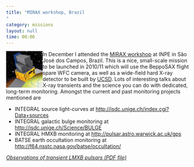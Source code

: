 ```yaml
---
title: "MIRAX workshop, Brazil
"
category: missions
layout: null
time: 00:06
---
```

<!-- header generated from blosxom format post; make_header.pl 23.1.2022 -->
<p>
<!-- created by convert.pl on Tue Jan 31 00:13:55 EST 2012 -->
<!-- converted from ../2005/12/mirax-workshop-brazil.html -->
<!-- Post timestamp Wednesday, December 14, 2005 10:06 AM -->
<!-- touch -t 200512141006 -->
<!-- Labels: 2005, meetings -->
      <img src="images/mirax.jpg" width="100" height="100" align="left">In December  I attended the <a href="http://www.das.inpe.br/workshop_mirax/">MIRAX workshop</a> at INPE in S&atilde;o Jos&eacute; dos Campos, Brazil. This is a nice, small-scale mission to be launched in 2010/11 which will use the BeppoSAX flight spare WFC camera, as well as a wide-field hard X-ray detector to be built by <a href="http://casswww.ucsd.edu/">UCSD</a>. Lots of interesting talks about X-ray transients and the science you can do with dedicated, long-term monitoring. Amongst the current and past monitoring projects mentioned are
<ul>
<li>INTEGRAL source light-curves at <a href="http://isdc.unige.ch/index.cgi?Data+sources">http://isdc.unige.ch/index.cgi?Data+sources</a>
<li>INTEGRAL galactic bulge monitoring at <a href="http://isdc.unige.ch/Science/BULGE">http://isdc.unige.ch/Science/BULGE</a>
<li>INTEGRAL HMXB monitoring at <a href="http://pulsar.astro.warwick.ac.uk/gps">http://pulsar.astro.warwick.ac.uk/gps</a>
<li>BATSE earth occultation monitoring at <a href="http://f64.nsstc.nasa.gov/batse/occultation">http://f64.nsstc.nasa.gov/batse/occultation/</a>
</ul>
<em><a href="/~dgallow/docs/Mirax workshop 2005.pdf">Observations of transient LMXB pulsars (PDF file)</a></em>
